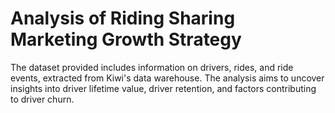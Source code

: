 # Analysis of Riding Sharing Marketing Growth Strategy
The dataset provided includes information on drivers, rides, and ride events, extracted from Kiwi's data warehouse. The analysis aims to uncover insights into driver lifetime value, driver retention, and factors contributing to driver churn.

